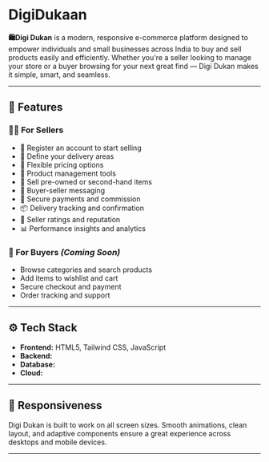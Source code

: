 # DigiDukaan

**🛍️Digi Dukan** is a modern, responsive e-commerce platform designed to empower individuals and small businesses across India to buy and sell products easily and efficiently. Whether you're a seller looking to manage your store or a buyer browsing for your next great find — Digi Dukan makes it simple, smart, and seamless.

---

## 📌 Features

### 🧑‍💼 For Sellers
- 📄 Register an account to start selling
- 🚚 Define your delivery areas
- 💸 Flexible pricing options
- 🧰 Product management tools
- 🔁 Sell pre-owned or second-hand items
- 💬 Buyer-seller messaging
- 🔐 Secure payments and commission
- 📦 Delivery tracking and confirmation
- 🌟 Seller ratings and reputation
- 📊 Performance insights and analytics

### 🛒 For Buyers *(Coming Soon)*
- Browse categories and search products
- Add items to wishlist and cart
- Secure checkout and payment
- Order tracking and support

---

## ⚙️ Tech Stack

- **Frontend:** HTML5, Tailwind CSS, JavaScript
- **Backend:** 
- **Database:** 
- **Cloud:**

---

## 📱 Responsiveness

Digi Dukan is built to work on all screen sizes. Smooth animations, clean layout, and adaptive components ensure a great experience across desktops and mobile devices.

---
